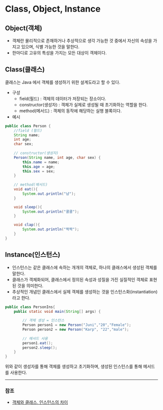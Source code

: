 # Class, Object, Instance

## Object(객체)
* 객체란 물리적으로 존재하거나 추상적으로 생각 가능한 것 중에서 자신의 속성을 가지고 있으며, 식별 가능한 것을 말한다.
* 한마디로 고유의 특성을 가지는 모든 대상이 객체이다.

## Class(클래스)
클래스는 Java 에서 객체를 생성하기 위한 설계도라고 할 수 있다.

* 구성
   * field(필드) : 객체의 데이터가 저장되는 장소이다.
   * constructor(생성자) : 객체가 실제로 생성될 때 초기화하는 역할을 한다.
   * method(메서드) : 객체의 동작에 해당하는 실행 블록이다.
* 예시
```java
public class Person {
    //field (필드)
    String name;
    int age;
    char sex;
    
    // constructor(생성자)
    Person(String name, int age, char sex) {
        this.name = name;
        this.age = age;
        this.sex = sex;
    }
    
    // method(메서드)
    void eat(){
        System.out.println("냠");
    }

    void sleep(){
        System.out.println("쿨쿨");
    }

    void clap(){
        System.out.println("짝짝");
    }
}
```

## Instance(인스턴스)

* 인스턴스는 같은 클래스에 속하는 개개의 객체로, 하나의 클래스에서 생성된 객체를 말한다.
* 클래스가 객체화되어, 클래스에서 정의된 속성과 성질을 가진 실질적인 객체로 표현된 것을 의미한다.
* 추상적인 개념인 클래스에서 실제 객체를 생성하는 것을 인스턴스화(instantiation)라고 한다.

```java
public class PersonIns{
    public static void main(String[] args) {
        
        // 객체 생성 = 인스턴스
        Person person1 = new Person("Juni","20","Female");
        Person person2 = new Person("Karp", "22","male");
        
        // 메서드 사용
        person1.eat();
        person2.sleep();
    }
}
```
위와 같이 생성자를 통해 객체를 생성하고 초기화하며, 생성된 인스턴스를 통해 메서드를 사용한다.

---
### 참조
* [객체와 클래스, 인스턴스의 차이](https://codybuilder.com/17)

